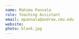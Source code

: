 ```yaml
---
name: Mahima Pannala
role: Teaching Assistant
email: mpannala@andrew.cmu.edu
website: 
photo: blank.jpg
---
```


